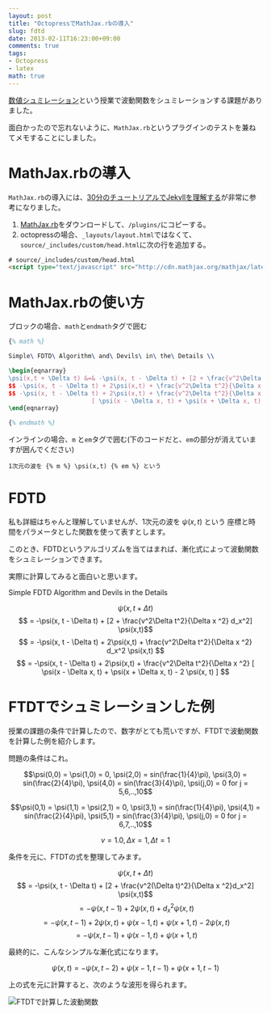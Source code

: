 ```yaml
---
layout: post
title: "OctopressでMathJax.rbの導入"
slug: fdtd
date: 2013-02-11T16:23:00+09:00
comments: true
tags:
- Octopress
- latex
math: true
---
```


[数値シュミレーション](http://www.coins.tsukuba.ac.jp/syllabus/GB22201.html)という授業で波動関数をシュミレーションする課題がありました。

面白かったので忘れないように、`MathJax.rb`というプラグインのテストを兼ねてメモすることにしました。

# MathJax.rbの導入

`MathJax.rb`の導入には、[30分のチュートリアルでJekyllを理解する](http://melborne.github.com/2012/05/13/first-step-of-jekyll/)が非常に参考になりました。

1. [MathJax.rb](https://gist.github.com/jessykate/834610)をダウンロードして、`/plugins/`にコピーする。
2. octopressの場合、`_layouts/layout.html`ではなくて、`source/_includes/custom/head.html`に次の行を追加する。

``` html
# source/_includes/custom/head.html
<script type="text/javascript" src="http://cdn.mathjax.org/mathjax/latest/MathJax.js?config=TeX-AMS-MML_HTMLorMML"></script>
```

<!-- more -->

# MathJax.rbの使い方

ブロックの場合、`math`と`endmath`タグで囲む

``` latex
{% math %}

Simple\ FDTD\ Algorithm\ and\ Devils\ in\ the\ Details \\

\begin{eqnarray}
\psi(x,t + \Delta t) &=& -\psi(x, t - \Delta t) + [2 + \frac{v^2\Delta t^2}{\Delta x ^2} d_x^2] \psi(x,t) \\
$$ -\psi(x, t - \Delta t) + 2\psi(x,t) + \frac{v^2\Delta t^2}{\Delta x ^2} d_x^2 \psi(x,t) \\
$$ -\psi(x, t - \Delta t) + 2\psi(x,t) + \frac{v^2\Delta t^2}{\Delta x ^2}
                       [ \psi(x - \Delta x, t) + \psi(x + \Delta x, t) - 2 \psi(x, t) ] \\
\end{eqnarray}

{% endmath %}
```

インラインの場合、`m` と`em`タグで囲む(下のコードだと、`em`の部分が消えていますが囲んでください)

```
1次元の波を {% m %} \psi(x,t) {% em %} という
```

# FDTD

私も詳細はちゃんと理解していませんが、1次元の波を $\psi(x,t)$ という
座標と時間をパラメータとした関数を使って表すとします。

このとき、FDTDというアルゴリズムを当てはまれば、漸化式によって波動関数をシュミレーションできます。

実際に計算してみると面白いと思います。

Simple FDTD Algorithm and Devils in the Details


$$\psi(x,t + \Delta t) $$
$$ = -\psi(x, t - \Delta t) + [2 + \frac{v^2\Delta t^2}{\Delta x ^2} d_x^2] \psi(x,t)$$
$$ = -\psi(x, t - \Delta t) + 2\psi(x,t) + \frac{v^2\Delta t^2}{\Delta x ^2} d_x^2 \psi(x,t) $$
$$ = -\psi(x, t - \Delta t) + 2\psi(x,t) + \frac{v^2\Delta t^2}{\Delta x ^2} [ \psi(x - \Delta x, t) + \psi(x + \Delta x, t) - 2 \psi(x, t) ] $$

# FTDTでシュミレーションした例

授業の課題の条件で計算したので、数字がとても荒いですが、FTDTで波動関数を計算した例を紹介します。

問題の条件はこれ。

$$\psi(0,0) = \psi(1,0) = 0, \psi(2,0) = sin(\frac{1}{4}\pi), \psi(3,0) = sin(\frac{2}{4}\pi), \psi(4,0) = sin(\frac{3}{4}\pi), \psi(j,0) = 0 for j = 5,6,..,10$$

$$\psi(0,1) = \psi(1,1) = \psi(2,1) = 0, \psi(3,1) = sin(\frac{1}{4}\pi), \psi(4,1) = sin(\frac{2}{4}\pi), \psi(5,1) = sin(\frac{3}{4}\pi), \psi(j,0) = 0 for j = 6,7,..,10$$

$$v = 1.0, \Delta x = 1, \Delta t = 1$$

条件を元に、FTDTの式を整理してみます。

$$\psi(x,t + \Delta t)$$
$$ = -\psi(x, t - \Delta t) + [2 + \frac{v^2(\Delta t)^2}{\Delta x ^2}d_x^2] \psi(x,t)$$
$$ = -\psi(x,t-1) + 2\psi(x,t) + d_x^2 \psi(x,t)$$
$$ = -\psi(x,t-1) + 2\psi(x,t) + \psi(x-1,t) + \psi(x+1,t) - 2\psi(x,t)$$
$$ = -\psi(x,t-1) + \psi(x-1,t) + \psi(x+1,t)$$

最終的に、こんなシンプルな漸化式になります。

$$
\psi(x,t) = -\psi(x,t-2) + \psi(x-1,t-1) + \psi(x+1,t-1)
$$

上の式を元に計算すると、次のような波形を得られます。

![FTDTで計算した波動関数](/images/posts/2013.02.11_ftdt.png)
